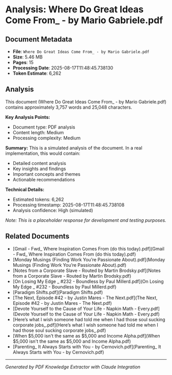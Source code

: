 # Analysis: Where Do Great Ideas Come From_ - by Mario Gabriele.pdf

## Document Metadata
- **File**: `Where Do Great Ideas Come From_ - by Mario Gabriele.pdf`
- **Size**: 5.46 MB
- **Pages**: 15
- **Processing Date**: 2025-08-17T11:48:45.738130
- **Token Estimate**: 6,262

## Analysis

This document (Where Do Great Ideas Come From_ - by Mario Gabriele.pdf) contains approximately 3,757 words and 25,048 characters.

**Key Analysis Points:**
- Document type: PDF analysis
- Content length: Medium
- Processing complexity: Medium

**Summary:**
This is a simulated analysis of the document. In a real implementation, this would contain:
- Detailed content analysis
- Key insights and findings
- Important concepts and themes
- Actionable recommendations

**Technical Details:**
- Estimated tokens: 6,262
- Processing timestamp: 2025-08-17T11:48:45.738108
- Analysis confidence: High (simulated)

*Note: This is a placeholder response for development and testing purposes.*

## Related Documents

- [Gmail - Fwd_ Where Inspiration Comes From (do this today).pdf](Gmail - Fwd_ Where Inspiration Comes From (do this today).pdf)
- [Monday Musings (Finding Work You’re Passionate About).pdf](Monday Musings (Finding Work You’re Passionate About).pdf)
- [Notes from a Corporate Slave - Routed by Martin Brodsky.pdf](Notes from a Corporate Slave - Routed by Martin Brodsky.pdf)
- [On Losing My Edge _ #232 - Boundless by Paul Millerd.pdf](On Losing My Edge _ #232 - Boundless by Paul Millerd.pdf)
- [Paradigm Shifts.pdf](Paradigm Shifts.pdf)
- [The Next, Episode #42 - by Justin Mares - The Next.pdf](The Next, Episode #42 - by Justin Mares - The Next.pdf)
- [Devote Yourself to the Cause of Your Life - Napkin Math - Every.pdf](Devote Yourself to the Cause of Your Life - Napkin Math - Every.pdf)
- [Here’s what I wish someone had told me when I had those soul sucking corporate jobs_.pdf](Here’s what I wish someone had told me when I had those soul sucking corporate jobs_.pdf)
- [When $5,000 isn't the same as $5,000 and Income Alpha.pdf](When $5,000 isn't the same as $5,000 and Income Alpha.pdf)
- [Parenting_ It Always Starts with You - by Cernovich.pdf](Parenting_ It Always Starts with You - by Cernovich.pdf)

---
*Generated by PDF Knowledge Extractor with Claude Integration*